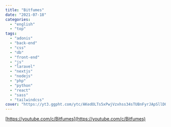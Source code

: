 ```yaml
---
title: "Bitfumes"
date: "2021-07-18"
categories:
  - "english"
  - "top"
tags:
  - "adonis"
  - "back-end"
  - "css"
  - "db"
  - "front-end"
  - "js"
  - "laravel"
  - "nextjs"
  - "nodejs"
  - "php"
  - "python"
  - "react"
  - "sass"
  - "tailwindcss"
cover: "https://yt3.ggpht.com/ytc/AKedOLTs5xPwjVzxhss34sTUBnFyrJApSllD0pa3oQaOhw=s88-c-k-c0x00ffffff-no-rj"
---
```


[https://youtube.com/c/Bitfumes](https://youtube.com/c/Bitfumes)
